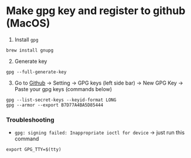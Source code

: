 # Make gpg key and register to github (MacOS)
1. Install `gpg`
```
brew install gnupg
```
  
2. Generate key
```
gpg --full-generate-key
```
  
3. Go to [Github](https://github.com) -> Setting -> GPG keys (left side bar) -> New GPG Key -> Paste your gpg keys (commands below)
```
gpg --list-secret-keys --keyid-format LONG
gpg --armor --export B7D77A4BA5D85444
```
  
### Troubleshooting
* `gpg: signing failed: Inappropriate ioctl for device` -> just run this command
```
export GPG_TTY=$(tty)
```
